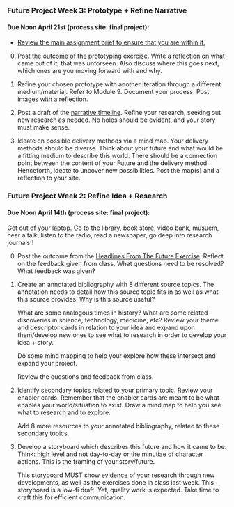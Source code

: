### Future Project Week 3: Prototype + Refine Narrative

#### Due Noon April 21st (process site: final project):

- [Review the main assignment brief to ensure that you are within it.](future.md)

0. Post the outcome of the prototyping exercise. Write a reflection on what came out of it, that was unforseen. Also discuss where this goes next, which ones are you moving forward with and why.


1. Refine your chosen prototype with another iteration through a different medium/material. Refer to Module 9. Document your process. Post images with a reflection.


2. Post a draft of the [narrative timeline](narrative_timeline.md). Refine your research, seeking out new research as needed. No holes should be evident, and your story must make sense.


3. Ideate on possible delivery methods via a mind map. Your delivery methods should be diverse. Think about your future and what would be a fitting medium to describe this world. There should be a connection point between the content of your Future and the delivery method. Henceforth, ideate to uncover new possibilities. Post the map(s) and a reflection to your site.


### Future Project Week 2: Refine Idea + Research

#### Due Noon April 14th (process site: final project):

Get out of your laptop. Go to the library, book store, video bank, musuem, hear a talk, listen to the radio, read a newspaper, go deep into research journals!!


0. Post the outcome from the [Headlines From The Future Exercise](HeadlinesFromTheFuture.md). Reflect on the feedback given from class. What questions need to be resolved? What feedback was given?


1. Create an annotated bibliography with 8 different source topics. The annotation needs to detail how this source topic fits in as well as what this source provides. Why is this source useful?

	What are some analogous times in history? What are some related discoveries in science, technology, medicine, etc? Review your theme and descriptor cards in relation to your idea and expand upon them/develop new ones to see what to research in order to develop your idea + story.

	Do some mind mapping to help your explore how these intersect and expand your project.

	Review the questions and feedback from class.



2. Identify secondary topics related to your primary topic. Review your enabler cards. Remember that the enabler cards are meant to be what enables your world/situation to exist. Draw a mind map to help you see what to research and to explore.

	Add 8 more resources to your annotated bibliography, related to these secondary topics.




3. Develop a storyboard which describes this future and how it came to be. Think: high level and not day-to-day or the minutiae of character actions. This is the framing of your story/future.

	This storyboard MUST show evidence of your research through new developments, as well as the exercises done in class last week. This storyboard is a low-fi draft. Yet, quality work is expected. Take time to craft this for efficient communication.
